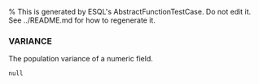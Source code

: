 % This is generated by ESQL's AbstractFunctionTestCase. Do not edit it. See ../README.md for how to regenerate it.

### VARIANCE
The population variance of a numeric field.

```esql
null
```
